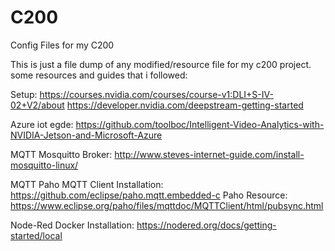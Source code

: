 # C200
Config Files for my C200  

This is just a file dump of any modified/resource file for my c200 project. some resources and guides that i followed:

Setup: 
https://courses.nvidia.com/courses/course-v1:DLI+S-IV-02+V2/about 
https://developer.nvidia.com/deepstream-getting-started 

Azure iot egde:
https://github.com/toolboc/Intelligent-Video-Analytics-with-NVIDIA-Jetson-and-Microsoft-Azure

MQTT Mosquitto Broker:
http://www.steves-internet-guide.com/install-mosquitto-linux/

MQTT Paho MQTT Client Installation:
https://github.com/eclipse/paho.mqtt.embedded-c
Paho Resource:
https://www.eclipse.org/paho/files/mqttdoc/MQTTClient/html/pubsync.html

Node-Red Docker Installation: 
https://nodered.org/docs/getting-started/local

